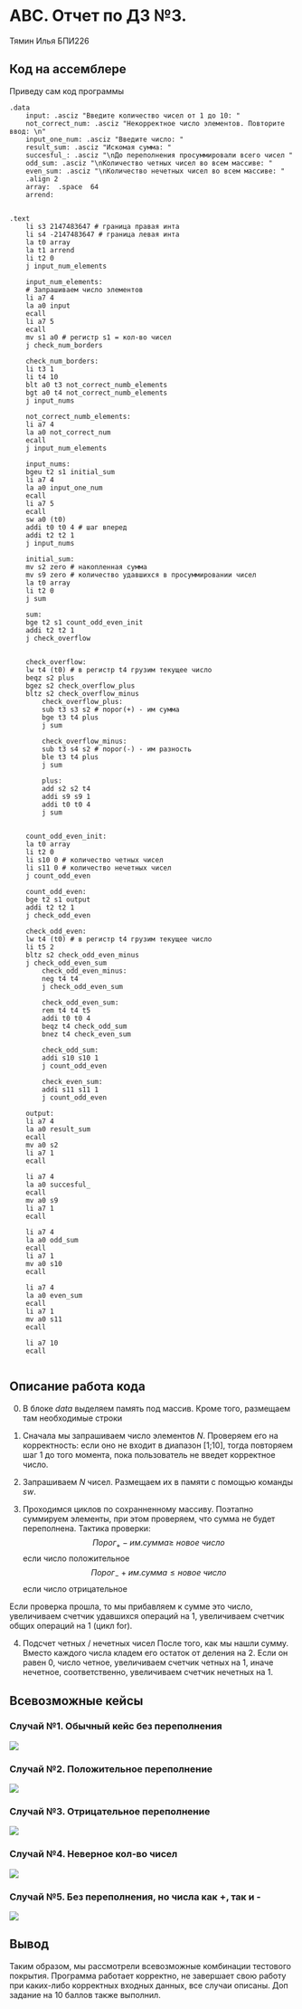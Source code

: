 # АВС. Отчет по ДЗ №3. 
Тямин Илья БПИ226

## Код на ассемблере
Приведу сам код программы
```assembly
.data 
	input: .asciz "Введите количество чисел от 1 до 10: "
	not_correct_num: .asciz "Некорректное число элементов. Повторите ввод: \n"
	input_one_num: .asciz "Введите число: "
	result_sum: .asciz "Искомая сумма: "
	succesful_: .asciz "\nДо переполнения просуммировали всего чисел "
	odd_sum: .asciz "\nКоличество четных чисел во всем массиве: "
	even_sum: .asciz "\nКоличество нечетных чисел во всем массиве: "
	.align 2
	array:  .space  64
	arrend:


.text
	li s3 2147483647 # граница правая инта
	li s4 -2147483647 # граница левая инта
	la t0 array 
	la t1 arrend
	li t2 0
	j input_num_elements
	
	input_num_elements:
	# Запрашиваем число элементов
	li a7 4
	la a0 input
	ecall
	li a7 5
	ecall
	mv s1 a0 # регистр s1 = кол-во чисел
	j check_num_borders
	
	check_num_borders:
	li t3 1
	li t4 10
	blt a0 t3 not_correct_numb_elements
	bgt a0 t4 not_correct_numb_elements
	j input_nums
	
	not_correct_numb_elements:
	li a7 4
	la a0 not_correct_num
	ecall
	j input_num_elements
	
	input_nums:
	bgeu t2 s1 initial_sum
	li a7 4
	la a0 input_one_num
	ecall
	li a7 5
	ecall
	sw a0 (t0)
	addi t0 t0 4 # шаг вперед
	addi t2 t2 1
	j input_nums
	
	initial_sum:
	mv s2 zero # накопленная сумма
	mv s9 zero # количество удавшихся в просуммировании чисел
	la t0 array
	li t2 0
	j sum
	
	sum:
	bge t2 s1 count_odd_even_init
	addi t2 t2 1
	j check_overflow
	
	
	check_overflow:
	lw t4 (t0) # в регистр t4 грузим текущее число
	beqz s2 plus
	bgez s2 check_overflow_plus
	bltz s2 check_overflow_minus
		check_overflow_plus:
		sub t3 s3 s2 # порог(+) - им сумма
		bge t3 t4 plus
		j sum
		
		check_overflow_minus:
		sub t3 s4 s2 # порог(-) - им разность
		ble t3 t4 plus
		j sum
	
		plus:
		add s2 s2 t4
		addi s9 s9 1
		addi t0 t0 4
		j sum
		
	
	count_odd_even_init:
	la t0 array
	li t2 0
	li s10 0 # количество четных чисел
	li s11 0 # количество нечетных чисел
	j count_odd_even
	
	count_odd_even:
	bge t2 s1 output
	addi t2 t2 1
	j check_odd_even
	
	check_odd_even:
	lw t4 (t0) # в регистр t4 грузим текущее число
	li t5 2
	bltz s2 check_odd_even_minus
	j check_odd_even_sum
		check_odd_even_minus:
		neg t4 t4
		j check_odd_even_sum
	
		check_odd_even_sum:
		rem t4 t4 t5
		addi t0 t0 4
		beqz t4 check_odd_sum
		bnez t4 check_even_sum
		
		check_odd_sum:
		addi s10 s10 1
		j count_odd_even
		
		check_even_sum:
		addi s11 s11 1
		j count_odd_even
		
	output:
	li a7 4
	la a0 result_sum
	ecall
	mv a0 s2
	li a7 1
	ecall
	
	li a7 4
	la a0 succesful_
	ecall
	mv a0 s9
	li a7 1
	ecall
	
	li a7 4
	la a0 odd_sum
	ecall
	li a7 1
	mv a0 s10
	ecall
	
	li a7 4
	la a0 even_sum
	ecall
	li a7 1
	mv a0 s11
	ecall
	
	li a7 10
	ecall
	
```
## Описание работа кода
0. В блоке $data$ выделяем память под массив. Кроме того, размещаем там необходимые строки
1.  Cначала мы запрашиваем число элементов $N$. Проверяем его на корректность: если оно не входит в диапазон [1;10], тогда повторяем шаг 1 до того момента, пока пользователь не введет корректное число.

2. Запрашиваем $N$ чисел. Размещаем их в памяти с помощью команды $sw$. 

3. Проходимся циклов по сохранненному массиву. Поэтапно суммируем элементы, при этом проверяем, что сумма не будет переполнена. Тактика проверки: 
$$
Порог_+ - им.сумма \geq \ новое \ число
$$ 
если число положительное
$$
Порог_- + им.сумма \leq новое \ число
$$ 
если число отрицательное 

Если проверка прошла, то мы прибавляем к сумме это число, увеличиваем счетчик удавшихся операций на 1, увеличиваем счетчик общих операций на 1 (цикл for). 

4. Подсчет четных / нечетных чисел
После того, как мы нашли сумму. Вместо каждого числа кладем его остаток от деления на 2. Если он равен 0, число четное, увеличиваем счетчик четных на 1, иначе нечетное, соответственно, увеличиваем счетчик нечетных на 1.


## Всевозможные кейсы
### Случай №1. Обычный кейс без переполнения
![](images/1.png)

### Случай №2. Положительное переполнение 
![](images/2.png)

### Случай №3. Отрицательное переполнение
![](images/3.png)

### Случай №4. Неверное кол-во чисел
![](images/4.png)

### Случай №5. Без переполнения, но числа как +, так и -
![](images/5.png)


## Вывод
Таким образом, мы рассмотрели всевозможные комбинации тестового покрытия. Программа работает корректно, не завершает свою работу при каких-либо корректных входных данных, все случаи описаны. Доп задание на 10 баллов также выполнил.
